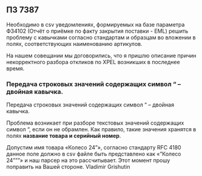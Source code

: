 ## ПЗ 7387

Необходимо в csv уведомлениях, формируемых на базе параметра ФЗ4102  (Отчёт о приёмке по факту закрытия поставки - EML) решить проблему с кавычками согласно стандартам и образцам во вложении в полях, соответствующих наименованию артикулов.

На нашем совещании мы договорились, что я пришлю описание причин некорректного разбора откликов по XPEL возникших в последнее время.


### Передача строковых значений содержащих символ “ – двойная кавычка.

Передача строковых значений содержащих символ “ – двойная кавычка.

Проблема возникает при разборе текстовых значений содержащих символ “, если он не обрамлен. Как правило, такие значения хранятся в полях **название товара и серийный номер**.

Допустим имя товара «Колесо 24”», согласно стандарту RFC 4180 данное поле должно в csv файле быть представлено как «”Колесо 24”””» и наш парсер на это рассчитывает.
Этот момент прошу поправить на Вашей стороне.
Vladimir Grishutin

